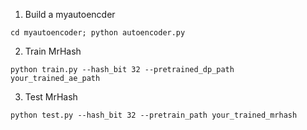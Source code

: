 1. Build a myautoencder
```
cd myautoencoder; python autoencoder.py
```

2. Train MrHash
```
python train.py --hash_bit 32 --pretrained_dp_path your_trained_ae_path
```

3. Test MrHash
```
python test.py --hash_bit 32 --pretrain_path your_trained_mrhash
```
